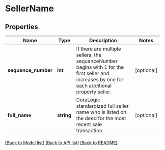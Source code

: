 # SellerName

## Properties
Name | Type | Description | Notes
------------ | ------------- | ------------- | -------------
**sequence_number** | **int** | If there are multiple sellers, the sequenceNumber begins with 1 for the first seller and increases by one for each additional property seller. | [optional] 
**full_name** | **string** | CoreLogic standardized full seller name who is listed on the deed for the most recent sale transaction. | [optional] 

[[Back to Model list]](../../README.md#documentation-for-models) [[Back to API list]](../../README.md#documentation-for-api-endpoints) [[Back to README]](../../README.md)

